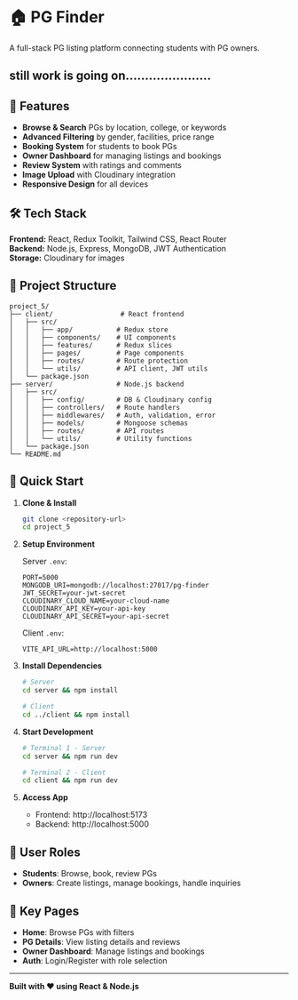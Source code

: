 # 🏠 PG Finder

A full-stack PG listing platform connecting students with PG owners.

## still work is going on......................

## 🚀 Features

- **Browse & Search** PGs by location, college, or keywords
- **Advanced Filtering** by gender, facilities, price range
- **Booking System** for students to book PGs
- **Owner Dashboard** for managing listings and bookings
- **Review System** with ratings and comments
- **Image Upload** with Cloudinary integration
- **Responsive Design** for all devices

## 🛠 Tech Stack

**Frontend:** React, Redux Toolkit, Tailwind CSS, React Router  
**Backend:** Node.js, Express, MongoDB, JWT Authentication  
**Storage:** Cloudinary for images

## 📁 Project Structure

```
project_5/
├── client/                 # React frontend
│   ├── src/
│   │   ├── app/           # Redux store
│   │   ├── components/    # UI components
│   │   ├── features/      # Redux slices
│   │   ├── pages/         # Page components
│   │   ├── routes/        # Route protection
│   │   └── utils/         # API client, JWT utils
│   └── package.json
├── server/                # Node.js backend
│   ├── src/
│   │   ├── config/        # DB & Cloudinary config
│   │   ├── controllers/   # Route handlers
│   │   ├── middlewares/   # Auth, validation, error
│   │   ├── models/        # Mongoose schemas
│   │   ├── routes/        # API routes
│   │   └── utils/         # Utility functions
│   └── package.json
└── README.md
```

## 🔧 Quick Start

1. **Clone & Install**
   ```bash
   git clone <repository-url>
   cd project_5
   ```

2. **Setup Environment**
   
   Server `.env`:
   ```env
   PORT=5000
   MONGODB_URI=mongodb://localhost:27017/pg-finder
   JWT_SECRET=your-jwt-secret
   CLOUDINARY_CLOUD_NAME=your-cloud-name
   CLOUDINARY_API_KEY=your-api-key
   CLOUDINARY_API_SECRET=your-api-secret
   ```
   
   Client `.env`:
   ```env
   VITE_API_URL=http://localhost:5000
   ```

3. **Install Dependencies**
   ```bash
   # Server
   cd server && npm install
   
   # Client
   cd ../client && npm install
   ```

4. **Start Development**
   ```bash
   # Terminal 1 - Server
   cd server && npm run dev
   
   # Terminal 2 - Client
   cd client && npm run dev
   ```

5. **Access App**
   - Frontend: http://localhost:5173
   - Backend: http://localhost:5000

## 👥 User Roles

- **Students**: Browse, book, review PGs
- **Owners**: Create listings, manage bookings, handle inquiries

## 📱 Key Pages

- **Home**: Browse PGs with filters
- **PG Details**: View listing details and reviews
- **Owner Dashboard**: Manage listings and bookings
- **Auth**: Login/Register with role selection


---

**Built with ❤️ using React & Node.js**
